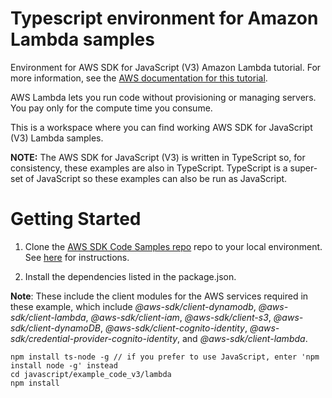 # Typescript environment for Amazon Lambda samples
Environment for AWS SDK for JavaScript (V3) Amazon Lambda tutorial. For more information, see the [AWS documentation for this tutorial](https://docs.aws.amazon.com/sdk-for-javascript/v3/developer-guide/using-lambda-functions.html).

AWS Lambda lets you run code without provisioning or managing servers. You pay only for the compute time you consume.

This is a workspace where you can find working AWS SDK for JavaScript (V3) Lambda samples. 

**NOTE:** The AWS SDK for JavaScript (V3) is written in TypeScript so, for consistency, these examples are also in TypeScript. TypeScript is
a super-set of JavaScript so these examples can also be run as JavaScript.

# Getting Started

1. Clone the [AWS SDK Code Samples repo](https://github.com/awsdocs/aws-doc-sdk-examples) repo to your local environment. See [here](https://docs.github.com/en/github/creating-cloning-and-archiving-repositories/cloning-a-repository) for instructions.

2. Install the dependencies listed in the package.json.

**Note**: These include the client modules for the AWS services required in these example, 
which include *@aws-sdk/client-dynamodb*, *@aws-sdk/client-lambda*, *@aws-sdk/client-iam*, 
*@aws-sdk/client-s3*, *@aws-sdk/client-dynamoDB*, *@aws-sdk/client-cognito-identity*, 
*@aws-sdk/credential-provider-cognito-identity*, and *@aws-sdk/client-lambda*.
```
npm install ts-node -g // if you prefer to use JavaScript, enter 'npm install node -g' instead
cd javascript/example_code_v3/lambda
npm install
```
